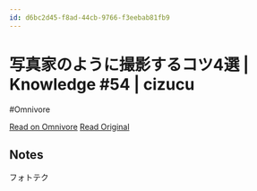 ```yaml
---
id: d6bc2d45-f8ad-44cb-9766-f3eebab81fb9
---
```


# 写真家のように撮影するコツ4選 | Knowledge #54 | cizucu
#Omnivore

[Read on Omnivore](https://omnivore.app/me/https-www-cizucu-com-magazines-2024-06-be-photographer-referrer--1907376673e)
[Read Original](https://www.cizucu.com/magazines/2024-06-be-photographer?referrer=app)

## Notes

フォトテク

